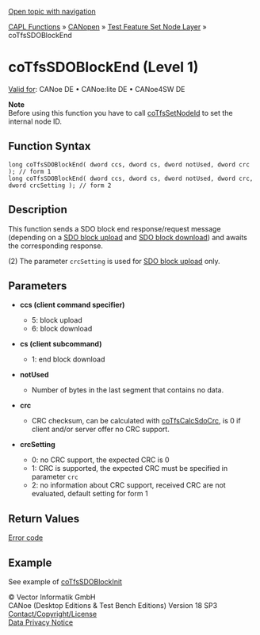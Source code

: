 [Open topic with navigation](../../../../../../CANoeDEFamily.htm#Topics/CAPLFunctions/CANopen/NodeLayerTFS/Functions/CAPLfunctionCoTfsSdoBlockEnd.md)

[CAPL Functions](../../../CAPLfunctions.md) » [CANopen](../../CAPLfunctionsCANopenOverview.md) » [Test Feature Set Node Layer](../CAPLfunctionsCANopenNLTFSLevelOverview.md) » coTfsSDOBlockEnd

# coTfsSDOBlockEnd (Level 1)

[Valid for](../../../../Shared/FeatureAvailability.md):  CANoe DE • CANoe:lite DE • CANoe4SW DE

**Note**  
Before using this function you have to call [coTfsSetNodeId](CAPLfunctionCoTfsSetNodeId.md) to set the internal node ID.

## Function Syntax

```plaintext
long coTfsSDOBlockEnd( dword ccs, dword cs, dword notUsed, dword crc ); // form 1
long coTfsSDOBlockEnd( dword ccs, dword cs, dword notUsed, dword crc, dword crcSetting ); // form 2
```

## Description

This function sends a SDO block end response/request message (depending on a [SDO block upload](../../../../CANoeCANalyzer/CANopen/TfsNodelayer/PDOTests.md) and [SDO block download](../../../../CANoeCANalyzer/CANopen/TfsNodelayer/SDO/BlockSdoDownload.md)) and awaits the corresponding response.

(2) The parameter `crcSetting` is used for [SDO block upload](../../../../CANoeCANalyzer/CANopen/TfsNodelayer/PDOTests.md) only.

## Parameters

- **ccs (client command specifier)**
  - 5: block upload
  - 6: block download

- **cs (client subcommand)**
  - 1: end block download

- **notUsed**
  - Number of bytes in the last segment that contains no data.

- **crc**
  - CRC checksum, can be calculated with [coTfsCalcSdoCrc](CAPLfunctionCoTfsSdoCalcCrc.md), is 0 if client and/or server offer no CRC support.

- **crcSetting**
  - 0: no CRC support, the expected CRC is 0
  - 1: CRC is supported, the expected CRC must be specified in parameter `crc`
  - 2: no information about CRC support, received CRC are not evaluated, default setting for form 1

## Return Values

[Error code](../CAPLfunctionsCANopenNLTFSErrorCodes.md)

## Example

See example of [coTfsSDOBlockInit](CAPLfunctionCoTfsSdoBlockInit.md)

© Vector Informatik GmbH  
CANoe (Desktop Editions & Test Bench Editions) Version 18 SP3  
[Contact/Copyright/License](../../../../Shared/ContactCopyrightLicense.md)  
[Data Privacy Notice](https://www.vector.com/int/en/company/get-info/privacy-policy/)